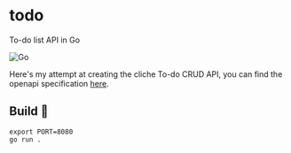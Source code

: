 # todo
To-do list API in Go

![Go](https://github.com/thealamu/todo/workflows/Go/badge.svg?branch=master)

Here's my attempt at creating the cliche To-do CRUD API, you can find the openapi specification [here](https://github.com/thealamu/todo/tree/master/oas).

## Build :rocket:
```shell
export PORT=8080
go run .
```